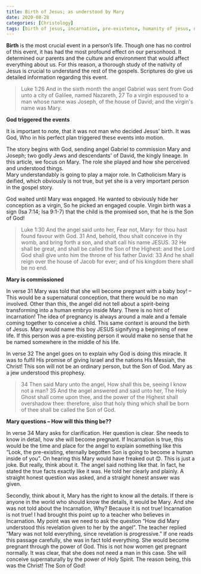 ```yaml
---
title: Birth of Jesus; as understood by Mary
date: 2020-08-28
categories: [Christology]
tags: [birth of jesus, incarnation, pre-existence, humanity of jesus, nature of jesus]
---
```

**Birth** is the most crucial event in a person’s life. Though one has no control of this event, it has had the most profound effect on our personhood. It determined our parents and the culture and environment that would affect everything about us. For this reason, a thorough study of the nativity of Jesus is crucial to understand the rest of the gospels. Scriptures do give us detailed information regarding this event.

> Luke 1:26 And in the sixth month the angel Gabriel was sent from God unto a city of Galilee, named Nazareth, 27 To a virgin espoused to a man whose name was Joseph, of the house of David; and the virgin's name was Mary.

**God triggered the events**

It is important to note, that it was not man who decided Jesus' birth. It was God, Who in his perfect plan triggered these events into motion. 

The story begins with God, sending angel Gabriel to commission Mary and Joseph; two godly Jews and descendants' of David, the kingly lineage.
In this article, we focus on Mary. The role she played and how she perceived and understood things.  
Mary understandably is going to play a major role. In Catholicism Mary is deified, which obviously is not true, but yet she is a very important person in the gospel story.

God waited until Mary was engaged. He wanted to obviously hide her conception as a virgin, So he picked an engaged couple. Virgin birth was a sign (Isa 7:14; Isa 9:1-7) that the child is the promised son, that he is the Son of God!

> Luke 1:30 And the angel said unto her, Fear not, Mary: for thou hast found favour with God. 31 And, behold, thou shalt conceive in thy womb, and bring forth a son, and shalt call his name JESUS. 32 He shall be great, and shall be called the Son of the Highest: and the Lord God shall give unto him the throne of his father David: 33 And he shall reign over the house of Jacob for ever; and of his kingdom there shall be no end. 

**Mary is commissioned** 

In verse 31 Mary was told that she will become pregnant with a baby boy! – This would be a supernatural conception, that there would be no man involved. Other than this, the angel did not tell about a spirit-being transforming into a human embryo inside Mary. There is no hint of incarnation! The idea of pregnancy is always around a male and a female coming together to conceive a child. This same context is around the birth of Jesus.
Mary would name this boy JESUS signifying a beginning of new life. If this person was a pre-existing person it would make no sense that he be named somewhere in the middle of his life.

In verse 32 The angel goes on to explain why God is doing this miracle. It was to fulfil His promise of giving Israel and the nations His Messiah, the Christ! This son will not be an ordinary person, but the Son of God. Mary as a jew understood this prophesy.

>34 Then said Mary unto the angel, How shall this be, seeing I know not a man? 35 And the angel answered and said unto her, The Holy Ghost shall come upon thee, and the power of the Highest shall overshadow thee: therefore, also that holy thing which shall be born of thee shall be called the Son of God.

**Mary questions – How will this thing be??**

In verse 34 Mary asks for clarification. Her question is clear. She needs to know in detail, how she will become pregnant. If Incarnation is true, this would be the time and place for the angel to explain something like this “Look, the pre-existing, eternally begotten Son is going to become a human inside of you”. On hearing this Mary would have freaked out 😊. This is just a joke. But really, think about it. The angel said nothing like that. In fact, he stated the true facts exactly like it was. He told her clearly and plainly. A straight honest question was asked, and a straight honest answer was given.

Secondly, think about it, Mary has the right to know all the details. If there is anyone in the world who should know the details, it would be Mary. And she was not told about the Incarnation, Why? Because it is not true! Incarnation is not true!  I had brought this point up to a teacher who believes in Incarnation. My point was we need to ask the question “How did Mary understood this revelation given to her by the angel”. The teacher replied “Mary was not told everything, since revelation is progressive.” If one reads this passage carefully, she was in fact told everything. She would become pregnant through the power of God. This is not how women get pregnant normally. It was clear, that she does not need a man in this case. She will conceive supernaturally by the power of Holy Spirit. The reason being, this was the Christ! The Son of God!
